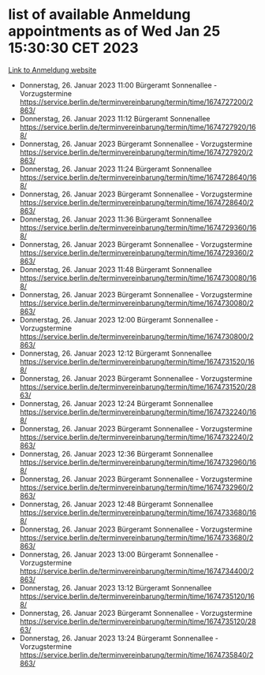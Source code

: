# list of available Anmeldung appointments as of Wed Jan 25 15:30:30 CET 2023
[Link to Anmeldung website](https://service.berlin.de/terminvereinbarung/termin/tag.php?termin=0&anliegen[]=120686&dienstleisterlist=122210,122217,327316,122219,327312,122227,327314,122231,327346,122243,327348,122252,329742,122260,329745,122262,329748,122254,329751,122271,327278,122273,327274,122277,327276,330436,122280,327294,122282,327290,122284,327292,327539,122291,327270,122285,327266,122286,327264,122296,327268,150230,329760,122301,327282,122297,327286,122294,327284,122312,329763,122314,329775,122304,327330,122311,327334,122309,327332,122281,327352,122279,329772,122276,327324,122274,327326,122267,329766,122246,327318,122251,327320,122257,327322,122208,327298,122226,327300,121362,121364&herkunft=http%3A%2F%2Fservice.berlin.de%2Fdienstleistung%2F120686%2F)
- Donnerstag, 26. Januar 2023 11:00 Bürgeramt Sonnenallee - Vorzugstermine https://service.berlin.de/terminvereinbarung/termin/time/1674727200/2863/
- Donnerstag, 26. Januar 2023 11:12 Bürgeramt Sonnenallee https://service.berlin.de/terminvereinbarung/termin/time/1674727920/168/
- Donnerstag, 26. Januar 2023  Bürgeramt Sonnenallee - Vorzugstermine https://service.berlin.de/terminvereinbarung/termin/time/1674727920/2863/
- Donnerstag, 26. Januar 2023 11:24 Bürgeramt Sonnenallee https://service.berlin.de/terminvereinbarung/termin/time/1674728640/168/
- Donnerstag, 26. Januar 2023  Bürgeramt Sonnenallee - Vorzugstermine https://service.berlin.de/terminvereinbarung/termin/time/1674728640/2863/
- Donnerstag, 26. Januar 2023 11:36 Bürgeramt Sonnenallee https://service.berlin.de/terminvereinbarung/termin/time/1674729360/168/
- Donnerstag, 26. Januar 2023  Bürgeramt Sonnenallee - Vorzugstermine https://service.berlin.de/terminvereinbarung/termin/time/1674729360/2863/
- Donnerstag, 26. Januar 2023 11:48 Bürgeramt Sonnenallee https://service.berlin.de/terminvereinbarung/termin/time/1674730080/168/
- Donnerstag, 26. Januar 2023  Bürgeramt Sonnenallee - Vorzugstermine https://service.berlin.de/terminvereinbarung/termin/time/1674730080/2863/
- Donnerstag, 26. Januar 2023 12:00 Bürgeramt Sonnenallee - Vorzugstermine https://service.berlin.de/terminvereinbarung/termin/time/1674730800/2863/
- Donnerstag, 26. Januar 2023 12:12 Bürgeramt Sonnenallee https://service.berlin.de/terminvereinbarung/termin/time/1674731520/168/
- Donnerstag, 26. Januar 2023  Bürgeramt Sonnenallee - Vorzugstermine https://service.berlin.de/terminvereinbarung/termin/time/1674731520/2863/
- Donnerstag, 26. Januar 2023 12:24 Bürgeramt Sonnenallee https://service.berlin.de/terminvereinbarung/termin/time/1674732240/168/
- Donnerstag, 26. Januar 2023  Bürgeramt Sonnenallee - Vorzugstermine https://service.berlin.de/terminvereinbarung/termin/time/1674732240/2863/
- Donnerstag, 26. Januar 2023 12:36 Bürgeramt Sonnenallee https://service.berlin.de/terminvereinbarung/termin/time/1674732960/168/
- Donnerstag, 26. Januar 2023  Bürgeramt Sonnenallee - Vorzugstermine https://service.berlin.de/terminvereinbarung/termin/time/1674732960/2863/
- Donnerstag, 26. Januar 2023 12:48 Bürgeramt Sonnenallee https://service.berlin.de/terminvereinbarung/termin/time/1674733680/168/
- Donnerstag, 26. Januar 2023  Bürgeramt Sonnenallee - Vorzugstermine https://service.berlin.de/terminvereinbarung/termin/time/1674733680/2863/
- Donnerstag, 26. Januar 2023 13:00 Bürgeramt Sonnenallee - Vorzugstermine https://service.berlin.de/terminvereinbarung/termin/time/1674734400/2863/
- Donnerstag, 26. Januar 2023 13:12 Bürgeramt Sonnenallee https://service.berlin.de/terminvereinbarung/termin/time/1674735120/168/
- Donnerstag, 26. Januar 2023  Bürgeramt Sonnenallee - Vorzugstermine https://service.berlin.de/terminvereinbarung/termin/time/1674735120/2863/
- Donnerstag, 26. Januar 2023 13:24 Bürgeramt Sonnenallee - Vorzugstermine https://service.berlin.de/terminvereinbarung/termin/time/1674735840/2863/
